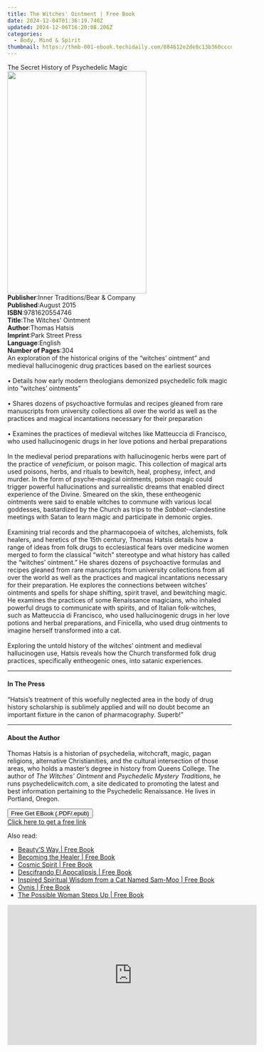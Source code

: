 ```yaml
---
title: The Witches' Ointment | Free Book
date: 2024-12-04T01:36:19.740Z
updated: 2024-12-06T16:20:08.206Z
categories:
  - Body, Mind & Spirit
thumbnail: https://thmb-001-ebook.techidaily.com/884612e2de8c13b360cccdeceeb86d319d27fbe73960472efcdde678ecb3865b.jpg
---
```

<main id="book-container">
  <div class="flex flex-col">
    <div class="book-brief flex-1 py-6 px-4 sm:p-6 md:py-10 md:px-8">
      <!-- brief-->
      <div class="book-brief-main">The Secret History of Psychedelic Magic</div>
    </div>
    <div
      class="book-meta-info flex-1 grid gap-4 col-start-1 col-end-3 row-start-1 sm:mb-6 sm:grid-cols-4 lg:gap-6 lg:col-start-2 lg:row-end-6 lg:row-span-6 lg:mb-0"
    >
      <div
        class="book-meta-info-left place-content-center mt-4 p-4 text-sm leading-6 col-start-2 col-span-2 dark:text-slate-400"
      >
        <img
          class="w-full h-500 object-cover rounded-lg sm:h-255 sm:col-span-2 lg:col-span-full"
          src="https://img-001-ebook.techidaily.com/361b6677f1a232bcfc5b326a2ee63693349dcfb1a17809937fd8b9b5802253b9.jpg"
          alt=""
          width="312"
          height="500"
        />
      </div>
      <div
        class="book-meta-info-right mt-2 col-start-1 row-start-2 col-span-3 self-center"
      >
        <!-- meta data  -->
        <div class="flex flex-col px-4 md:px-8">
          <div class="flex-1">
            <strong>Publisher</strong>:<span class="px-2"
              >Inner Traditions/Bear &amp; Company</span
            >
          </div>
          <div class="flex-1">
            <strong>Published</strong>:<span class="px-2">August 2015</span>
          </div>
          <div class="flex-1">
            <strong>ISBN</strong>:<span class="px-2">9781620554746</span>
          </div>
          <div class="flex-1">
            <strong>Title</strong>:<span class="px-2"
              >The Witches&#39; Ointment</span
            >
          </div>
          <div class="flex-1">
            <strong>Author</strong>:<span class="px-2">Thomas Hatsis</span>
          </div>
          <div class="flex-1">
            <strong>Imprint</strong>:<span class="px-2">Park Street Press</span>
          </div>
          <div class="flex-1">
            <strong>Language</strong>:<span class="px-2">English</span>
          </div>
          <div class="flex-1">
            <strong>Number of Pages</strong>:<span class="px-2">304</span>
          </div>
        </div>
      </div>
    </div>
    <div class="book-description flex-1 py-6 px-4 sm:p-6 md:py-10 md:px-8">
      <div class="book-description-main">
        <div accordion-content="" id="description">
          An exploration of the historical origins of the “witches’ ointment”
          and medieval hallucinogenic drug practices based on the earliest
          sources <br />
          <br />• Details how early modern theologians demonized psychedelic
          folk magic into “witches’ ointments” <br />
          <br />• Shares dozens of psychoactive formulas and recipes gleaned
          from rare manuscripts from university collections all over the world
          as well as the practices and magical incantations necessary for their
          preparation <br />
          <br />• Examines the practices of medieval witches like Matteuccia di
          Francisco, who used hallucinogenic drugs in her love potions and
          herbal preparations <br />
          <br />In the medieval period preparations with hallucinogenic herbs
          were part of the practice of <i>veneficium</i>, or poison magic. This
          collection of magical arts used poisons, herbs, and rituals to
          bewitch, heal, prophesy, infect, and murder. In the form of
          psyche-magical ointments, poison magic could trigger powerful
          hallucinations and surrealistic dreams that enabled direct experience
          of the Divine. Smeared on the skin, these entheogenic ointments were
          said to enable witches to commune with various local goddesses,
          bastardized by the Church as trips to the <i>Sabbat</i>--clandestine
          meetings with Satan to learn magic and participate in demonic orgies.
          <br />
          <br />Examining trial records and the pharmacopoeia of witches,
          alchemists, folk healers, and heretics of the 15th century, Thomas
          Hatsis details how a range of ideas from folk drugs to ecclesiastical
          fears over medicine women merged to form the classical “witch”
          stereotype and what history has called the “witches’ ointment.” He
          shares dozens of psychoactive formulas and recipes gleaned from rare
          manuscripts from university collections from all over the world as
          well as the practices and magical incantations necessary for their
          preparation. He explores the connections between witches’ ointments
          and spells for shape shifting, spirit travel, and bewitching magic. He
          examines the practices of some Renaissance magicians, who inhaled
          powerful drugs to communicate with spirits, and of Italian
          folk-witches, such as Matteuccia di Francisco, who used hallucinogenic
          drugs in her love potions and herbal preparations, and Finicella, who
          used drug ointments to imagine herself transformed into a cat. <br />
          <br />Exploring the untold history of the witches’ ointment and
          medieval hallucinogen use, Hatsis reveals how the Church transformed
          folk drug practices, specifically entheogenic ones, into satanic
          experiences.
        </div>
        <div class="accordion-fader"></div>
      </div>
    </div>
    <div class="book-excerpts flex-1 py-6 px-4 sm:p-6 md:py-10 md:px-8">
      <!-- excerpts-->
      <div class="book-excerpts-main">
        <hr />
        <h4 class="placeholder placeholder-heading">
          <span>In The Press</span>
        </h4>
        <p>
          “Hatsis’s treatment of this woefully neglected area in the body of
          drug history scholarship is sublimely applied and will no doubt become
          an important fixture in the canon of pharmacography. Superb!”
        </p>
      </div>
    </div>
    <div class="book-about-author flex-1 py-6 px-4 sm:p-6 md:py-10 md:px-8">
      <!-- about author-->
      <div class="book-main-author-main">
        <hr />
        <h4 class="placeholder placeholder-heading">
          <span>About the Author</span>
        </h4>
        <p>
          Thomas Hatsis is a historian of psychedelia, witchcraft, magic, pagan
          religions, alternative Christianities, and the cultural intersection
          of those areas, who holds a master’s degree in history from Queens
          College. The author of <i>The Witches’ Ointment</i> and
          <i>Psychedelic Mystery Traditions</i>, he runs psychedelicwitch.com, a
          site dedicated to promoting the latest and best information pertaining
          to the Psychedelic Renaissance. He lives in Portland, Oregon.
        </p>
      </div>
    </div>
    <div class="book-free-get flex-1 py-6 px-4 sm:p-6 md:py-10 md:px-8">
      <button
        id="btn-free-get"
        class="bg-blue-500 hover:bg-blue-700 text-white font-bold py-2 px-4 rounded"
      >
        Free Get EBook (.PDF/.epub)
      </button>
      <div id="countdown-display" class="px-2 text-lg mt-2"></div>
      <a
        id="free-link"
        class="hidden bg-blue-500 hover:bg-blue-700 text-white font-bold py-2 px-4 rounded"
        href="https://www.ebooks.com/en-us/book/95783063/the-witches-ointment/thomas-hatsis/"
        target="_blank"
        >Click here to get a free link</a
      >
    </div>
    <script>
      let countdownTime = 0;
      let countdownInterval = null;
      document
        .getElementById('btn-free-get')
        .addEventListener('click', startCountdown);
      function startCountdown() {
        countdownTime = new Date().getTime() + 60000 * 3;
        countdownInterval = setInterval(updateCountdown, 1000);
        document.getElementById('btn-free-get').disabled = true;
        document
          .getElementById('btn-free-get')
          .classList.add('bg-gray-500', 'cursor-not-allowed');
      }
      function updateCountdown() {
        let currentTime = new Date().getTime();
        let timeLeft = countdownTime - currentTime;
        let secondsLeft = Math.floor(timeLeft / 1000);
        document.getElementById('countdown-display').innerHTML =
          `Remaining time: ${secondsLeft} seconds.`;
        if (secondsLeft <= 0) {
          clearInterval(countdownInterval);
          document.getElementById('btn-free-get').classList.add('hidden');
          document.getElementById('free-link').classList.remove('hidden');
          document.getElementById('countdown-display').innerHTML = '';
        }
      }
    </script>
  </div>
</main>

<ins class="adsbygoogle"
      style="display:block"
      data-ad-client="ca-pub-7571918770474297"
      data-ad-slot="8358498916"
      data-ad-format="auto"
      data-full-width-responsive="true"></ins>
    

<span class="atpl-alsoreadstyle">Also read:</span>
<div><ul>
<li><a href="https://novels-ebooks.techidaily.com/138580725-9781452537191-beautys-way/"><u>Beauty’S Way | Free Book</u></a></li>
<li><a href="https://novels-ebooks.techidaily.com/138580826-9781452558806-becoming-the-healer/"><u>Becoming the Healer | Free Book</u></a></li>
<li><a href="https://novels-ebooks.techidaily.com/138581270-9781452532271-cosmic-spirit/"><u>Cosmic Spirit | Free Book</u></a></li>
<li><a href="https://novels-ebooks.techidaily.com/138581350-9781617645358-descifrando-el-apocalipsis/"><u>Descifrando El Apocalipsis | Free Book</u></a></li>
<li><a href="https://novels-ebooks.techidaily.com/138581136-9781452532820-inspired-spiritual-wisdom-from-a-cat-named-sam-moo/"><u>Inspired Spiritual Wisdom from a Cat Named Sam-Moo | Free Book</u></a></li>
<li><a href="https://novels-ebooks.techidaily.com/138580715-9781617647031-ovnis/"><u>Ovnis | Free Book</u></a></li>
<li><a href="https://novels-ebooks.techidaily.com/138581312-9781452543666-the-possible-woman-steps-up/"><u>The Possible Woman Steps Up | Free Book</u></a></li>
</ul></div>

<!-- affiliate ads begin -->
<iframe width="560" height="315" src="https://www.youtube.com/embed/r_wWybMqZEM?si=0nPjCQDLS2MCaQbG" title="YouTube video player" frameborder="0" allow="accelerometer; autoplay; clipboard-write; encrypted-media; gyroscope; picture-in-picture; web-share" referrerpolicy="strict-origin-when-cross-origin" allowfullscreen></iframe>
<!-- affiliate ads end -->

